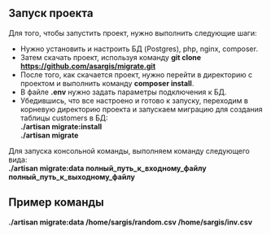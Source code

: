 ## Запуск проекта

Для того, чтобы запустить проект, нужно выполнить следующие шаги:

- Нужно установить и настроить БД (Postgres), php, nginx, composer.
- Затем скачать проект, используя команду <b>git clone https://github.com/asargis/migrate.git</b>
- После того, как скачается проект, нужно перейти в директорию с проектом и выполнить команду <b>composer install</b>.
- В файле <b>.env</b> нужно задать параметры подключения к БД.
- Убедившись, что все настроено и готово к запуску, переходим в корневую директорию проекта и запускаем миграцию для создания таблицы customers в БД:<br>
    <b>./artisan migrate:install</b><br>
    <b>./artisan migrate</b><br>

Для запуска консольной команды, выполняем команду следующего вида: <br>
<b>./artisan migrate:data полный_путь_к_входному_файлу полный_путь_к_выходному_файлу</b>
    
## Пример команды
<b>./artisan migrate:data /home/sargis/random.csv /home/sargis/inv.csv<b>
 

